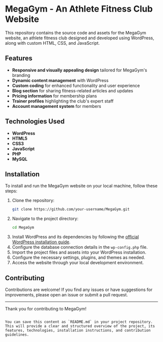 # MegaGym - An Athlete Fitness Club Website

This repository contains the source code and assets for the MegaGym website, an athlete fitness club designed and developed using WordPress, along with custom HTML, CSS, and JavaScript.

## Features

- **Responsive and visually appealing design** tailored for MegaGym's branding
- **Dynamic content management** with WordPress
- **Custom coding** for enhanced functionality and user experience
- **Blog section** for sharing fitness-related articles and updates
- **Pricing information** for membership plans
- **Trainer profiles** highlighting the club's expert staff
- **Account management system** for members

## Technologies Used

- **WordPress**
- **HTML5**
- **CSS3**
- **JavaScript**
- **PHP**
- **MySQL**

## Installation

To install and run the MegaGym website on your local machine, follow these steps:

1. Clone the repository:
   ```bash
   git clone https://github.com/your-username/MegaGym.git
   ```
2. Navigate to the project directory:
   ```bash
   cd MegaGym
   ```
3. Install WordPress and its dependencies by following the [official WordPress installation guide](https://wordpress.org/support/article/how-to-install-wordpress/).
4. Configure the database connection details in the `wp-config.php` file.
5. Import the project files and assets into your WordPress installation.
6. Configure the necessary settings, plugins, and themes as needed.
7. Access the website through your local development environment.

## Contributing

Contributions are welcome! If you find any issues or have suggestions for improvements, please open an issue or submit a pull request.

---

Thank you for contributing to MegaGym!
```

You can save this content as `README.md` in your project repository. This will provide a clear and structured overview of the project, its features, technologies, installation instructions, and contribution guidelines.

